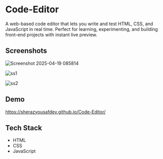 
# Code-Editor
A web-based code editor that lets you write and test HTML, CSS, and JavaScript in real time. Perfect for learning, experimenting, and building front-end projects with instant live preview.


## Screenshots

![Screenshot 2025-04-19 085814](https://github.com/user-attachments/assets/c47f65d1-385e-45c0-8adc-ca75f4a89865)

![ss1](https://github.com/user-attachments/assets/75a51dcf-ff87-4af0-ada0-c1bc512b7372)

![ss2](https://github.com/user-attachments/assets/842dbea5-72fe-4cc6-bb72-5c4fb0139b1c)



## Demo

https://sherazyousafdev.github.io/Code-Editor/


## Tech Stack

- HTML
- CSS
- JavaScript


